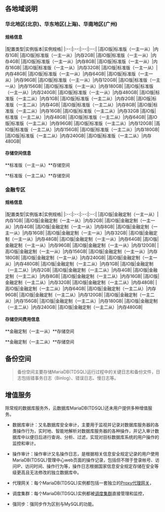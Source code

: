 

## 各地域说明

### 华北地区(北京)、华东地区(上海)、华南地区(广州)

#### 规格信息

|配置类型|实例版本|实例规格|
|:--:|:--:|:--:|:--:|
|高IO版|标准版（一主一从）|内存1GB|
|高IO版|标准版（一主一从）|内存2GB|
|高IO版|标准版（一主一从）|内存4GB|
|高IO版|标准版（一主一从）|内存8GB|
|高IO版|标准版（一主一从）|内存16GB|
|高IO版|标准版（一主一从）|内存32GB|
|高IO版|标准版（一主一从）|内存48GB|
|高IO版|标准版（一主一从）|内存64GB|
|高IO版|标准版（一主一从）|内存96GB|
|高IO版|标准版（一主一从）|内存120GB|
|高IO版|标准版（一主一从）|内存156GB|
|高IO版|标准版（一主一从）|内存180GB|
|高IO版|标准版（一主一从）|内存240GB|
|高IO版|标准版（一主一从）|内存480GB|
|高IO版|标准版（一主二从）|内存1GB|
|高IO版|标准版（一主二从）|内存2GB|
|高IO版|标准版（一主二从）|内存4GB|
|高IO版|标准版（一主二从）|内存8GB|
|高IO版|标准版（一主二从）|内存16GB|
|高IO版|标准版（一主二从）|内存32GB
|高IO版|标准版（一主二从）|内存48GB|
|高IO版|标准版（一主二从）|内存64GB|
|高IO版|标准版（一主二从）|内存96GB|
|高IO版|标准版（一主二从）|内存120GB|
|高IO版|标准版（一主二从）|内存156GB|
|高IO版|标准版（一主二从）|内存180GB|
|高IO版|标准版（一主二从）|内存240GB|
|高IO版|标准版（一主二从）|内存480GB|


#### 存储空间信息

**标准版（一主一从）**存储空间 

**标准版（一主二从）**存储空间 



### 金融专区

#### 规格信息

|配置类型|实例版本|实例规格|
|:--:|:--:|:--:|:--:|
|高IO版|金融定制（一主一从）|内存1GB|
|高IO版|金融定制（一主一从）|内存2GB|
|高IO版|金融定制（一主一从）|内存4GB|
|高IO版|金融定制（一主一从）|内存8GB|
|高IO版|金融定制（一主一从）|内存16GB|
|高IO版|金融定制（一主一从）|内存32GB|
|高IO版|金融定制（一主一从）|内存48GB|
|高IO版|金融定制（一主一从）|内存64GB|
|高IO版|金融定制（一主一从）|内存96GB|
|高IO版|金融定制（一主一从）|内存120GB|
|高IO版|金融定制（一主一从）|内存156GB|
|高IO版|金融定制（一主一从）|内存180GB|
|高IO版|金融定制（一主一从）|内存240GB|
|高IO版|金融定制（一主一从）|内存480GB|
|高IO版|金融定制（一主二从）|内存1GB|
|高IO版|金融定制（一主二从）|内存2GB|
|高IO版|金融定制（一主二从）|内存4GB|
|高IO版|金融定制（一主二从）|内存8GB|
|高IO版|金融定制（一主二从）|内存16GB|
|高IO版|金融定制（一主二从）|内存32GB|
|高IO版|金融定制（一主二从）|内存48GB|
|高IO版|金融定制（一主二从）|内存64GB|
|高IO版|金融定制（一主二从）|内存96GB|
|高IO版|金融定制（一主二从）|内存120GB|
|高IO版|金融定制（一主二从）|内存156GB|
|高IO版|金融定制（一主二从）|内存180GB|
|高IO版|金融定制（一主二从）|内存240GB|
|高IO版|金融定制（一主二从）|内存480GB|


#### 存储空间费用信息

**金融定制（一主一从）**存储空间 

**金融定制（一主二从）**存储空间 

## 备份空间


>备份空间主要存储MariaDB(TDSQL)运行过程中的关键日志和备份文件，日志包括错事务日志（Binlog）、错误日志、慢日志等。

## 增值服务

除常规的数据库服务外，云数据库MariaDB(TDSQL)还未用户提供多种增值服务。

- 数据库审计：又名数据库安全审计，主要用于监视并记录对数据库服务器的各类操作行为，实时地、智能地解析对数据库服务器的各种操作，并记入审计数据库中以便日后进行查询、分析、过滤，实现对目标数据库系统的用户操作的监控和审计。
- 操作审计：操作审计又名操作日志，是根据相关信息安全规定记录的用户使用MariaDB(TDSQL)管理中心web页面的操作记录，包括但不限于登录帐号、访问IP、访问时间、操作行为等，操作日志根据国家信息安全规定存储在安全等级更高且无法修改的独立数据库中。

- 代理网关：每个MariaDB(TDSQL)实例都包括一套独立的[Proxy代理网关](/doc/product/237/1057#2.2-tdsql.E9.9B.86.E7.BE.A4.E6.9E.B6.E6.9E.84)，

- 调度集群：每个MariaDB(TDSQL)实例都被[调度集群](/doc/product/237/1057#2.2-tdsql.E9.9B.86.E7.BE.A4.E6.9E.B6.E6.9E.84)直接管理和监控，

- 强同步：强同步作为区别与MySQL的功能。


